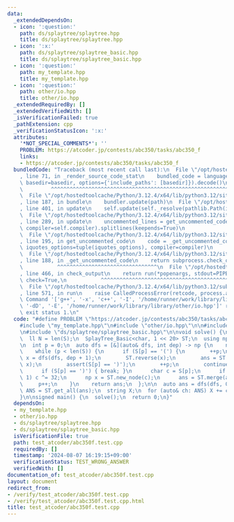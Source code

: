 ```yaml
---
data:
  _extendedDependsOn:
  - icon: ':question:'
    path: ds/splaytree/splaytree.hpp
    title: ds/splaytree/splaytree.hpp
  - icon: ':x:'
    path: ds/splaytree/splaytree_basic.hpp
    title: ds/splaytree/splaytree_basic.hpp
  - icon: ':question:'
    path: my_template.hpp
    title: my_template.hpp
  - icon: ':question:'
    path: other/io.hpp
    title: other/io.hpp
  _extendedRequiredBy: []
  _extendedVerifiedWith: []
  _isVerificationFailed: true
  _pathExtension: cpp
  _verificationStatusIcon: ':x:'
  attributes:
    '*NOT_SPECIAL_COMMENTS*': ''
    PROBLEM: https://atcoder.jp/contests/abc350/tasks/abc350_f
    links:
    - https://atcoder.jp/contests/abc350/tasks/abc350_f
  bundledCode: "Traceback (most recent call last):\n  File \"/opt/hostedtoolcache/Python/3.12.4/x64/lib/python3.12/site-packages/onlinejudge_verify/documentation/build.py\"\
    , line 71, in _render_source_code_stat\n    bundled_code = language.bundle(stat.path,\
    \ basedir=basedir, options={'include_paths': [basedir]}).decode()\n          \
    \         ^^^^^^^^^^^^^^^^^^^^^^^^^^^^^^^^^^^^^^^^^^^^^^^^^^^^^^^^^^^^^^^^^^^^^^^^^^^^^^^^^\n\
    \  File \"/opt/hostedtoolcache/Python/3.12.4/x64/lib/python3.12/site-packages/onlinejudge_verify/languages/cplusplus.py\"\
    , line 187, in bundle\n    bundler.update(path)\n  File \"/opt/hostedtoolcache/Python/3.12.4/x64/lib/python3.12/site-packages/onlinejudge_verify/languages/cplusplus_bundle.py\"\
    , line 401, in update\n    self.update(self._resolve(pathlib.Path(included), included_from=path))\n\
    \  File \"/opt/hostedtoolcache/Python/3.12.4/x64/lib/python3.12/site-packages/onlinejudge_verify/languages/cplusplus_bundle.py\"\
    , line 289, in update\n    uncommented_lines = get_uncommented_code(path, iquotes=self.iquotes,\
    \ compiler=self.compiler).splitlines(keepends=True)\n                        ^^^^^^^^^^^^^^^^^^^^^^^^^^^^^^^^^^^^^^^^^^^^^^^^^^^^^^^^^^^^^^^^^^^^^^^^\n\
    \  File \"/opt/hostedtoolcache/Python/3.12.4/x64/lib/python3.12/site-packages/onlinejudge_verify/languages/cplusplus_bundle.py\"\
    , line 195, in get_uncommented_code\n    code = _get_uncommented_code(path.resolve(),\
    \ iquotes_options=tuple(iquotes_options), compiler=compiler)\n           ^^^^^^^^^^^^^^^^^^^^^^^^^^^^^^^^^^^^^^^^^^^^^^^^^^^^^^^^^^^^^^^^^^^^^^^^^^^^^^^^^^^^^^^^^^^^^^^^\n\
    \  File \"/opt/hostedtoolcache/Python/3.12.4/x64/lib/python3.12/site-packages/onlinejudge_verify/languages/cplusplus_bundle.py\"\
    , line 188, in _get_uncommented_code\n    return subprocess.check_output(command)\n\
    \           ^^^^^^^^^^^^^^^^^^^^^^^^^^^^^^^^\n  File \"/opt/hostedtoolcache/Python/3.12.4/x64/lib/python3.12/subprocess.py\"\
    , line 466, in check_output\n    return run(*popenargs, stdout=PIPE, timeout=timeout,\
    \ check=True,\n           ^^^^^^^^^^^^^^^^^^^^^^^^^^^^^^^^^^^^^^^^^^^^^^^^^^^^^^^^^\n\
    \  File \"/opt/hostedtoolcache/Python/3.12.4/x64/lib/python3.12/subprocess.py\"\
    , line 571, in run\n    raise CalledProcessError(retcode, process.args,\nsubprocess.CalledProcessError:\
    \ Command '['g++', '-x', 'c++', '-I', '/home/runner/work/library/library', '-fpreprocessed',\
    \ '-dD', '-E', '/home/runner/work/library/library/other/io.hpp']' returned non-zero\
    \ exit status 1.\n"
  code: "#define PROBLEM \"https://atcoder.jp/contests/abc350/tasks/abc350_f\"\n\n\
    #include \"my_template.hpp\"\n#include \"other/io.hpp\"\n\n#include \"ds/splaytree/splaytree.hpp\"\
    \n#include \"ds/splaytree/splaytree_basic.hpp\"\n\nvoid solve() {\n  STR(S);\n\
    \  ll N = len(S);\n  SplayTree_Basic<char, 1 << 20> ST;\n  using np = decltype(ST)::np;\n\
    \n  int p = 0;\n  auto dfs = [&](auto& dfs, int dep) -> np {\n    np ans = ST.new_root();\n\
    \    while (p < len(S)) {\n      if (S[p] == '(') {\n        ++p;\n        auto\
    \ x = dfs(dfs, dep + 1);\n        ST.reverse(x);\n        ans = ST.merge(ans,\
    \ x);\n        assert(S[p] == ')');\n        ++p;\n        continue;\n      }\n\
    \      if (S[p] == ')') { break; }\n      char c = S[p];\n      if (dep % 2 ==\
    \ 1) c ^= 32;\n      np x = ST.new_node(c);\n      ans = ST.merge(ans, x);\n \
    \     p++;\n    }\n    return ans;\n  };\n\n  auto ans = dfs(dfs, 0);\n  auto\
    \ ANS = ST.get_all(ans);\n  string X;\n  for (auto& ch: ANS) X += ch;\n  print(X);\n\
    }\n\nsigned main() {\n  solve();\n  return 0;\n}"
  dependsOn:
  - my_template.hpp
  - other/io.hpp
  - ds/splaytree/splaytree.hpp
  - ds/splaytree/splaytree_basic.hpp
  isVerificationFile: true
  path: test_atcoder/abc350f.test.cpp
  requiredBy: []
  timestamp: '2024-08-07 16:19:15+09:00'
  verificationStatus: TEST_WRONG_ANSWER
  verifiedWith: []
documentation_of: test_atcoder/abc350f.test.cpp
layout: document
redirect_from:
- /verify/test_atcoder/abc350f.test.cpp
- /verify/test_atcoder/abc350f.test.cpp.html
title: test_atcoder/abc350f.test.cpp
---
```

